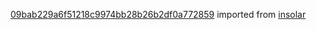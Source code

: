 [09bab229a6f51218c9974bb28b26b2df0a772859](https://github.com/insolar/insolar/commit/09bab229a6f51218c9974bb28b26b2df0a772859) imported from [insolar](https://github.com/insolar/insolar)
